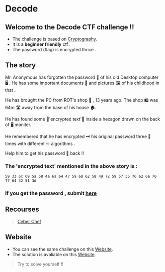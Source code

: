 # Decode

## Welcome to the Decode CTF challenge !!

* The challenge is based on [Cryptography](https://en.wikipedia.org/wiki/Cryptography).
* It is a **beginner friendly** ctf .
* The password (flag) is encrypted thrice .

## The story

Mr. Anonymous has forgotten the password 🔑 of his old Desktop computer 🖥️ .
He has some important documents 📂 and pictures 🖼️ of his childhood in that .

He has brought the PC from ROT's shop 🛒 , 13 years ago.
The shop 🛍️ was 64m 🛣️ away from the base of his house 🏠.

He has found some 📜'encrypted text'📜 inside a hexagon drawn on the back of 🖥️ moniter.  

He remembered that he has encrypted 🗝️ his original password three 💬 times with different ♾️ algorithms .

Help him to get his password 🔑 back !! 

### The 'encrypted text' mentioned in the above story is :
```
59 33 6c 69 5a 58 4a 6a 64 47 59 68 62 58 49 72 59 57 35 76 62 6a 70 77 64 32 51 3d
```

### If you get the password , submit [here](https://forms.gle/QhsarqmP1oajLtXQ6)

## Recourses

> [Cyber Chef](http://icyberchef.com/)

## Website

* You can see the same challenge on this [Website](https://cybergreeks.zyrosite.com/decode).
* The solution is avaliable on this [Website](https://cybergreeks.zyrosite.com/decodesolution).
> Try to solve yourself !!





